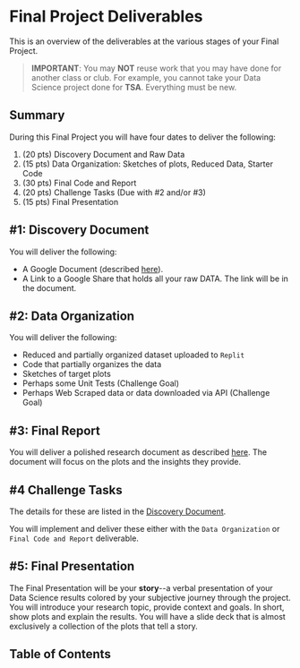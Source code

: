 # <i class="fas fa-layer-group fa-fw"></i> Final Project Deliverables

This is an overview of the deliverables at the various stages of your Final Project.

> **IMPORTANT**: You may **NOT** reuse work that you may have done for another class or club. For example, you cannot take your Data Science project done for **TSA**. Everything must be new.  

## Summary

During this Final Project you will have four dates to deliver the following:
1) (20 pts) Discovery Document and Raw Data 
2) (15 pts) Data Organization: Sketches of plots, Reduced Data, Starter Code  
3) (30 pts) Final Code and Report  
4) (20 pts) Challenge Tasks (Due with #2 and/or #3)
5) (15 pts) Final Presentation  

## #1: Discovery Document  
You will deliver the following:  
* A Google Document (described [here](discovery.md)).
* A Link to a Google Share that holds all your raw DATA. The link will be in the document.

## #2: Data Organization  
You will deliver the following:  
* Reduced and partially organized dataset uploaded to `Replit`  
* Code that partially organizes the data   
* Sketches of target plots  
* Perhaps some Unit Tests (Challenge Goal)  
* Perhaps Web Scraped data or data downloaded via API (Challenge Goal)  

## #3: Final Report
You will deliver a polished research document as described [here](final.md). The document will focus on the plots and the insights they provide.  

## #4 Challenge Tasks  
The details for these are listed in the <a href="discovery.html#challenges">Discovery Document</a>.    

You will implement and deliver these either with the `Data Organization` or `Final Code and Report` deliverable.  

## #5: Final Presentation
The Final Presentation will be your **story**--a verbal presentation of your Data Science results colored by your subjective journey through the project. You will introduce your research topic, provide context and goals. In short, show plots and explain the results. You will have a slide deck that is almost exclusively a collection of the plots that tell a story.  


## Table of Contents

```{tableofcontents}

```
